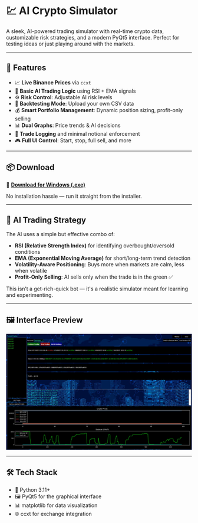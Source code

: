 # 💹 AI Crypto Simulator

A sleek, AI-powered trading simulator with real-time crypto data, customizable risk strategies, and a modern PyQt5 interface. Perfect for testing ideas or just playing around with the markets.

---

## 🚀 Features

- 📈 **Live Binance Prices** via `ccxt`
- 🤖 **Basic AI Trading Logic** using RSI + EMA signals
- ⚙️ **Risk Control**: Adjustable AI risk levels
- 🧪 **Backtesting Mode**: Upload your own CSV data
- 💰 **Smart Portfolio Management**: Dynamic position sizing, profit-only selling
- 📊 **Dual Graphs**: Price trends & AI decisions
- 📝 **Trade Logging** and minimal notional enforcement
- 🎮 **Full UI Control**: Start, stop, full sell, and more

---

## 📦 Download

🔽 [**Download for Windows (.exe)**](https://github.com/Nedas-Miliunas/AI_Trading/releases/tag/v1.0.0)

No installation hassle — run it straight from the installer.

---

## 🧠 AI Trading Strategy

The AI uses a simple but effective combo of:

- **RSI (Relative Strength Index)** for identifying overbought/oversold conditions  
- **EMA (Exponential Moving Average)** for short/long-term trend detection  
- **Volatility-Aware Positioning**: Buys more when markets are calm, less when volatile  
- **Profit-Only Selling**: AI sells only when the trade is in the green ✅

This isn’t a get-rich-quick bot — it's a realistic simulator meant for learning and experimenting.

---

## 🖼️ Interface Preview

![UI Screenshot](ui/assets/screenshot.png)

---

## 🛠️ Tech Stack

- 🐍 Python 3.11+
- 🖼️ PyQt5 for the graphical interface
- 📊 matplotlib for data visualization
- 🌐 ccxt for exchange integration
